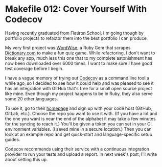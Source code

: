 # Makefile 012: Cover Yourself With Codecov

Having recently graduated from Flatiron School, I'm going though by portfolio projects to refactor them into the best portfolio I can produce.

My very first project was [WordWise](https://rubygems.org/search?query=wordwise), a Ruby Gem that scrapes [Dictionary.com](https://www.dictionary.com/) to make a fun quiz game. While refactoring, I don't want to break any app, much less this one that to my complete astonishment has now been downloaded over 6000 times. I want to make sure I have good test coverage before I begin.

I have a vague memory of trying out [Codecov](https://about.codecov.io/) as a command line tool a while ago, so I decided to see how it could help and was pleased to see it has an integration with GitHub that's free for a small open source project like mine. Even though my project happens to be in Ruby, they also serve some 20 other languages.

To use it, go to their [homepage](https://about.codecov.io/) and sign up with your code host (GitHub, GitLab, etc.). Choose the repo you want to use it with. (If you have a lot and the one you want is near the end of the alphabet it may take a few minutes for the syncing to reach it.) You'll be given a token you can set in your CI environment variables. (I saved mine in a secure location.) Then you can look at an example repo and get quick-start and language-specific setup guides.

Codecov recommends using their service with a continuous integration provider to run your tests and upload a report. In next week's post, I'll write about setting this up.
